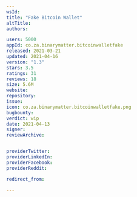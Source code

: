 ```yaml
---
wsId: 
title: "Fake Bitcoin Wallet"
altTitle: 
authors:

users: 5000
appId: co.za.binarymatter.bitcoinwalletfake
released: 2021-03-21
updated: 2021-04-16
version: "1.3"
stars: 3.5
ratings: 31
reviews: 18
size: 5.6M
website: 
repository: 
issue: 
icon: co.za.binarymatter.bitcoinwalletfake.png
bugbounty: 
verdict: wip
date: 2021-04-13
signer: 
reviewArchive:


providerTwitter: 
providerLinkedIn: 
providerFacebook: 
providerReddit: 

redirect_from:

---
```




